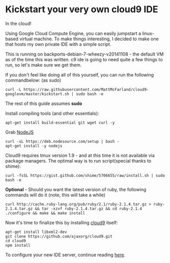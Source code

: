 # Kickstart your very own cloud9 IDE
In the cloud!

Using Google Cloud Compute Engine, you can easily jumpstart a linux-based virtual machine.  To make things interesting, I decided to make one that hosts my own private IDE with a simple script.

This is running on backports-debian-7-wheezy-v20141108 - the default VM as of the time this was written.
c9 ide is going to need quite a few things to run, so let's make sure we get them.

If you don't feel like doing all of this yourself, you can run the following commandbelow: (as sudo) 

`curl -L https://raw.githubusercontent.com/MattMcFarland/cloud9-googlevm/master/kickstart.sh | sudo bash -e`

The rest of this guide assumes **sudo**

Install compiling tools (and other essentials):
```
apt-get install build-essential git wget curl -y
```

Grab [NodeJS](https://github.com/joyent/node/wiki/installing-node.js-via-package-manager)
```
curl -sL https://deb.nodesource.com/setup | bash -
apt-get install -y nodejs
```

Cloud9 requires tmux version 1.9 - and at this time it is not available via package managers.  The optimal way is to run script(special thanks to shime):

```
curl -fsSL https://gist.github.com/shime/5706655/raw/install.sh | sudo bash -e
```

**Optional** - Should you want the latest version of ruby, the following commands will do it (note, this will take a while)

```
curl http://cache.ruby-lang.org/pub/ruby/2.1/ruby-2.1.4.tar.gz > ruby-2.1.4.tar.gz && tar -xzvf ruby-2.1.4.tar.gz && cd ruby-2.1.4
./configure && make && make install
```

Now it's time to finalize this by installing [cloud9](https://github.com/ajaxorg/cloud9/) itself:

```
apt-get install libxml2-dev
git clone https://github.com/ajaxorg/cloud9.git
cd cloud9
npm install
```

To configure your new IDE server, continue reading [here](https://github.com/ajaxorg/cloud9/).

